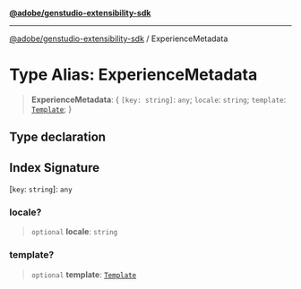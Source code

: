 [**@adobe/genstudio-extensibility-sdk**](../README.md)

***

[@adobe/genstudio-extensibility-sdk](../globals.md) / ExperienceMetadata

# Type Alias: ExperienceMetadata

> **ExperienceMetadata**: \{ `[key: string]`: `any`;  `locale`: `string`; `template`: [`Template`](Template.md); \}

## Type declaration

## Index Signature

\[`key`: `string`\]: `any`

### locale?

> `optional` **locale**: `string`

### template?

> `optional` **template**: [`Template`](Template.md)

